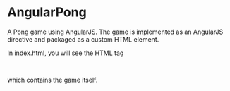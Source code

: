 AngularPong
===========

A Pong game using AngularJS.  The game is implemented as an AngularJS directive and packaged as a custom HTML element.

In index.html, you will see the HTML tag 

<pre>
    <angular-pong/>
</pre>
which contains the game itself.
